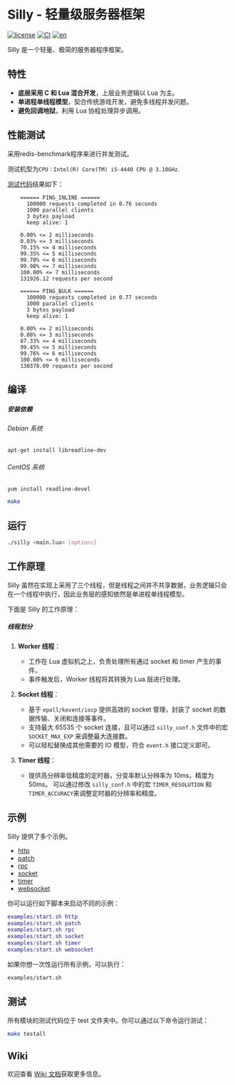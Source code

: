# Silly - 轻量级服务器框架
[![license](https://img.shields.io/badge/license-MIT-brightgreen.svg?style=flat)](https://github.com/findstr/silly/blob/master/LICENSE)
[![CI](https://github.com/findstr/silly/actions/workflows/ci.yml/badge.svg)](https://github.com/findstr/silly/actions/workflows/ci.yml)
[![en](https://img.shields.io/badge/lang-en-red.svg)](./README.en.md)

Silly 是一个轻量、极简的服务器程序框架。

## 特性

- **底层采用 C 和 Lua 混合开发**，上层业务逻辑以 Lua 为主。
- **单进程单线程模型**，契合传统游戏开发，避免多线程并发问题。
- **避免回调地狱**，利用 Lua 协程处理异步调用。

## 性能测试

采用redis-benchmark程序来进行并发测试。

测试机型为`CPU：Intel(R) Core(TM) i5-4440 CPU @ 3.10GHz`.

[测试代码](https://github.com/findstr/silly/wiki/Benchmark)结果如下：

```
    ====== PING_INLINE ======
      100000 requests completed in 0.76 seconds
      1000 parallel clients
      3 bytes payload
      keep alive: 1

    0.00% <= 2 milliseconds
    0.03% <= 3 milliseconds
    70.15% <= 4 milliseconds
    99.35% <= 5 milliseconds
    99.70% <= 6 milliseconds
    99.98% <= 7 milliseconds
    100.00% <= 7 milliseconds
    131926.12 requests per second

    ====== PING_BULK ======
      100000 requests completed in 0.77 seconds
      1000 parallel clients
      3 bytes payload
      keep alive: 1

    0.00% <= 2 milliseconds
    0.08% <= 3 milliseconds
    87.33% <= 4 milliseconds
    99.45% <= 5 milliseconds
    99.76% <= 6 milliseconds
    100.00% <= 6 milliseconds
    130378.09 requests per second
```

## 编译

##### 安装依赖

###### Debian 系统

```bash
apt-get install libreadline-dev
```

###### CentOS 系统

```bash
yum install readline-devel
```

```bash
make
```

## 运行

```bash
./silly <main.lua> [options]
```

## 工作原理

Silly 虽然在实现上采用了三个线程，但是线程之间并不共享数据，业务逻辑只会在一个线程中执行，因此业务层的感知依然是单进程单线程模型。

下面是 Silly 的工作原理：

##### 线程划分

1. **Worker 线程**：
   - 工作在 Lua 虚拟机之上，负责处理所有通过 socket 和 timer 产生的事件。
   - 事件触发后，Worker 线程将其转换为 Lua 层进行处理。

2. **Socket 线程**：
   - 基于 `epoll/kevent/iocp` 提供高效的 socket 管理，封装了 socket 的数据传输、关闭和连接等事件。
   - 支持最大 65535 个 socket 连接，且可以通过 `silly_conf.h` 文件中的宏 `SOCKET_MAX_EXP` 来调整最大连接数。
   - 可以轻松替换成其他需要的 IO 模型，符合 `event.h` 接口定义即可。

3. **Timer 线程**：
   - 提供高分辨率低精度的定时器，分变率默认分辨率为 10ms，精度为50ms。 可以通过修改 `silly_conf.h` 中的宏 `TIMER_RESOLUTION` 和 `TIMER_ACCURACY`来调整定时器的分辨率和精度。

## 示例

Silly 提供了多个示例。

- [http](examples/http.lua)
- [patch](examples/patch.lua)
- [rpc](examples/rpc.lua)
- [socket](examples/socket.lua)
- [timer](examples/timer.lua)
- [websocket](examples/websocket.lua)

你可以运行如下脚本来启动不同的示例：

```lua
examples/start.sh http
examples/start.sh patch
examples/start.sh rpc
examples/start.sh socket
examples/start.sh timer
examples/start.sh websocket
```

如果你想一次性运行所有示例，可以执行：

```bash
examples/start.sh
```

## 测试

所有模块的测试代码位于 test 文件夹中。你可以通过以下命令运行测试：

```bash
make testall
```

## Wiki
欢迎查看 [Wiki 文档](https://github.com/findstr/silly/wiki)获取更多信息。